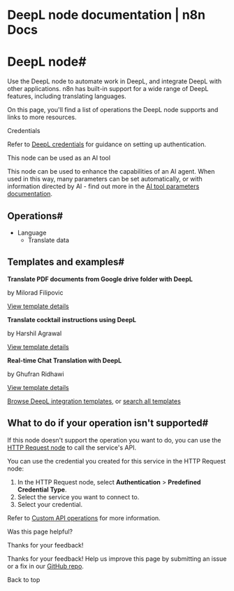 # DeepL node documentation | n8n Docs

[ ](https://github.com/n8n-io/n8n-docs/edit/main/docs/integrations/builtin/app-nodes/n8n-nodes-base.deepl.md "Edit this page")

# DeepL node#

Use the DeepL node to automate work in DeepL, and integrate DeepL with other applications. n8n has built-in support for a wide range of DeepL features, including translating languages.

On this page, you'll find a list of operations the DeepL node supports and links to more resources.

Credentials

Refer to [DeepL credentials](../../credentials/deepl/) for guidance on setting up authentication. 

This node can be used as an AI tool

This node can be used to enhance the capabilities of an AI agent. When used in this way, many parameters can be set automatically, or with information directed by AI - find out more in the [AI tool parameters documentation](../../../../advanced-ai/examples/using-the-fromai-function/).

## Operations#

  * Language
    * Translate data

## Templates and examples#

**Translate PDF documents from Google drive folder with DeepL**

by Milorad Filipovic

[View template details](https://n8n.io/workflows/2179-translate-pdf-documents-from-google-drive-folder-with-deepl/)

**Translate cocktail instructions using DeepL**

by Harshil Agrawal

[View template details](https://n8n.io/workflows/998-translate-cocktail-instructions-using-deepl/)

**Real-time Chat Translation with DeepL**

by Ghufran Ridhawi

[View template details](https://n8n.io/workflows/4532-real-time-chat-translation-with-deepl/)

[Browse DeepL integration templates](https://n8n.io/integrations/deepl/), or [search all templates](https://n8n.io/workflows/)

## What to do if your operation isn't supported#

If this node doesn't support the operation you want to do, you can use the [HTTP Request node](../../core-nodes/n8n-nodes-base.httprequest/) to call the service's API.

You can use the credential you created for this service in the HTTP Request node: 

  1. In the HTTP Request node, select **Authentication** > **Predefined Credential Type**.
  2. Select the service you want to connect to.
  3. Select your credential.

Refer to [Custom API operations](../../../custom-operations/) for more information.

Was this page helpful? 

Thanks for your feedback! 

Thanks for your feedback! Help us improve this page by submitting an issue or a fix in our [GitHub repo](https://github.com/n8n-io/n8n-docs). 

Back to top